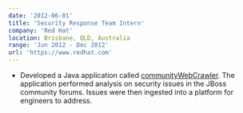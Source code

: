 ```yaml
---
date: '2012-06-01'
title: 'Security Response Team Intern'
company: 'Red Hat'
location: Brisbane, QLD, Australia
range: 'Jun 2012 - Dec 2012'
url: 'https://www.redhat.com'
---
```


- Developed a Java application called [communityWebCrawler](https://archive.ph/AHYuT). The application performed analysis on security issues in the JBoss community forums. Issues were then ingested into a platform for engineers to address.